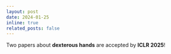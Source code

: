```yaml
---
layout: post
date: 2024-01-25 
inline: true
related_posts: false
---
```


Two papers about **dexterous hands** are accepted by **ICLR 2025**!
